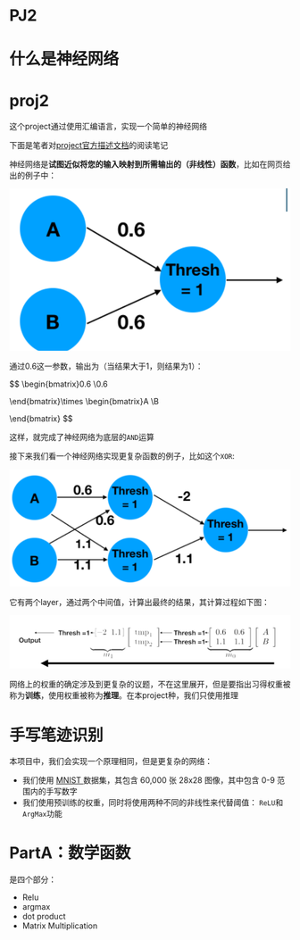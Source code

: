 # PJ2

# 什么是神经网络

# proj2

这个project通过使用汇编语言，实现一个简单的神经网络

下面是笔者对[project官方描述文档](https://inst.eecs.berkeley.edu/~cs61c/su20/projects/proj2/)的阅读笔记

神经网络是**试图近似将您的输入映射到所需输出的（非线性）函数**，比如在网页给出的例子中：

​![image](assets/image-20230317160346-pyftoft.png)​

通过0.6这一参数，输出为（当结果大于1，则结果为1）：

$$
\begin{bmatrix}0.6
 \\0.6

\end{bmatrix}\times \begin{bmatrix}A
 \\B

\end{bmatrix}
$$

这样，就完成了神经网络为底层的`AND`​运算

接下来我们看一个神经网络实现更复杂函数的例子，比如这个`XOR`​:

​![image](assets/image-20230317160736-u2icuv0.png)​

它有两个layer，通过两个中间值，计算出最终的结果，其计算过程如下图：

​![image](assets/image-20230317160839-j9wb07w.png)​

网络上的权重的确定涉及到更复杂的议题，不在这里展开，但是要指出习得权重被称为**训练**，使用权重被称为**推理**。在本project种，我们只使用推理

# 手写笔迹识别

本项目中，我们会实现一个原理相同，但是更复杂的网络：

* 我们使用 [MNIST ](http://yann.lecun.com/exdb/mnist/)数据集，其包含 60,000 张 28x28 图像，其中包含 0-9 范围内的手写数字
* 我们使用预训练的权重，同时将使用两种不同的非线性来代替阈值： `ReLU`​和 `ArgMax`​功能

# PartA：数学函数

是四个部分：

* Relu
* argmax
* dot product
* Matrix Multiplication
